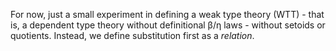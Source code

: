 For now, just a small experiment in defining a weak type theory (WTT) - that is, a dependent type theory without definitional β/η laws - without setoids or quotients. Instead, we define substitution first as a *relation*.
